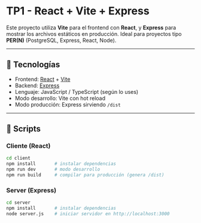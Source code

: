 
# TP1 - React + Vite + Express

Este proyecto utiliza **Vite** para el frontend con **React**, y **Express** para mostrar los archivos estáticos en producción. Ideal para proyectos tipo **PER(N)** (PostgreSQL, Express, React, Node).

---

## 🧠 Tecnologías

- Frontend: [React](https://reactjs.org/) + [Vite](https://vitejs.dev/)
- Backend: [Express](https://expressjs.com/)
- Lenguaje: JavaScript / TypeScript (según lo uses)
- Modo desarrollo: Vite con hot reload
- Modo producción: Express sirviendo `/dist`

---

## 🚀 Scripts

### Cliente (React)

```bash
cd client
npm install       # instalar dependencias
npm run dev       # modo desarrollo
npm run build     # compilar para producción (genera /dist)
```

### Server (Express)

```bash
cd server
npm install       # instalar dependencias
node server.js    # iniciar servidor en http://localhost:3000

```
